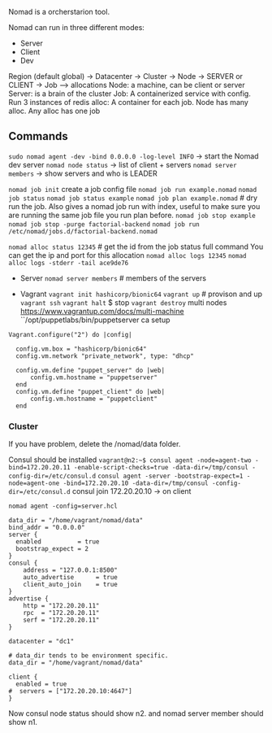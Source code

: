 Nomad is a orcherstarion tool.

Nomad can run in three different modes:
- Server
- Client
- Dev

Region (default global) -> Datacenter -> Cluster -> Node -> SERVER or CLIENT -> Job --> allocations
Node: a machine, can be client or server
Server: is a brain of the cluster
Job: A containerized service with config. Run 3 instances of redis
alloc: A container for each job. Node has many alloc. Any alloc has one job


## Commands
`sudo nomad agent -dev -bind 0.0.0.0 -log-level INFO` -> start the Nomad dev server
`nomad node status` -> list of client + servers
`nomad server members` -> show servers and who is LEADER

`nomad job init` create a job config file
`nomad job run example.nomad` 
`nomad job status`
`nomad job status example`
`nomad job plan example.nomad` # dry run the job. Also gives a nomad job run with index, useful to make sure you are running the same job file you run plan before.
`nomad job stop example`
`nomad job stop -purge factorial-backend`
`nomad job run /etc/nomad/jobs.d/factorial-backend.nomad`

`nomad alloc status 12345` # get the id from the job status full command
You can get the ip and port for this allocation
`nomad alloc logs 12345`
`nomad alloc logs -stderr -tail ace9de76`

- Server
`nomad server members` # members of the servers

- Vagrant
`vagrant init hashicorp/bionic64` 
`vagrant up` # provison and up
`vagrant ssh`
`vagrant halt` $ stop
`vagrant destroy`
multi nodes https://www.vagrantup.com/docs/multi-machine
``/opt/puppetlabs/bin/puppetserver ca setup 

```
Vagrant.configure("2") do |config|
 
  config.vm.box = "hashicorp/bionic64"
  config.vm.network "private_network", type: "dhcp"

  config.vm.define "puppet_server" do |web|
      config.vm.hostname = "puppetserver"
  end
  config.vm.define "puppet_client" do |web|
      config.vm.hostname = "puppetclient"
  end
```

### Cluster
If you have problem, delete the /nomad/data folder.

Consul should be installed
`vagrant@n2:~$ consul agent -node=agent-two -bind=172.20.20.11 -enable-script-checks=true -data-dir=/tmp/consul -config-dir=/etc/consul.d`
`consul agent -server -bootstrap-expect=1 -node=agent-one -bind=172.20.20.10 -data-dir=/tmp/consul -config-dir=/etc/consul.d`
consul join 172.20.20.10 -> on client


`nomad agent -config=server.hcl`
```server.hcl
data_dir = "/home/vagrant/nomad/data"
bind_addr = "0.0.0.0"
server {
  enabled          = true
  bootstrap_expect = 2
}
consul {
    address = "127.0.0.1:8500"
    auto_advertise      = true
    client_auto_join    = true
}
advertise { 
    http = "172.20.20.11"  
    rpc  = "172.20.20.11"  
    serf = "172.20.20.11" 
}
```

```client.hcl
datacenter = "dc1"

# data_dir tends to be environment specific.
data_dir = "/home/vagrant/nomad/data"

client {
  enabled = true
#  servers = ["172.20.20.10:4647"]
}
```

Now consul node status should show n2. and nomad server member should show n1.